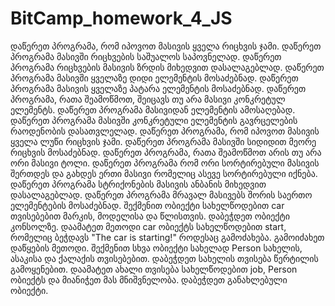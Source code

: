 # BitCamp_homework_4_JS
დაწერეთ პროგრამა, რომ იპოვოთ მასივის ყველა რიცხვის ჯამი.
დაწერეთ პროგრამა მასივში რიცხვების საშუალოს საპოვნელად.
დაწერეთ პროგრამა რიცხვების მასივის ზრდის მიხედვით დასალაგებლად.
დაწერეთ პროგრამა მასივში ყველაზე დიდი ელემენტის მოსაძებნად.
დაწერეთ პროგრამა მასივის ყველაზე პატარა ელემენტის მოსაძებნად.
დაწერეთ პროგრამა, რათა შეამოწმოთ, შეიცავს თუ არა მასივი კონკრეტულ ელემენტს.
დაწერეთ პროგრამა მასივიდან ელემენტის ამოსაღებად.
დაწერეთ პროგრამა მასივში კონკრეტული ელემენტის გავრცელების რაოდენობის დასათვლელად.
დაწერეთ პროგრამა, რომ იპოვოთ მასივის ყველა ლუწი რიცხვის ჯამი.
დაწერეთ პროგრამა მასივში სიდიდით მეორე რიცხვის მოსაძებნად.
დაწერეთ პროგრამა, რათა შეამოწმოთ არის თუ არა ორი მასივი ტოლი.
დაწერეთ პროგრამა რომ ორი სორტირებული მასივის შერთდეს და გახდეს ერთი მასივი რომელიც ასევე სორტირებული იქნება.
დაწერეთ პროგრამა სტრიქონების მასივის ანბანის მიხედვით დასალაგებლად.
დაწერეთ პროგრამა მრავალ მასივებს შორის საერთო ელემენტების მოსაძებნად.
შექმენით ობიექტი სახელწოდებით car თვისებებით მარკის, მოდელისა და წლისთვის. დაბეჭდეთ ობიექტი კონსოლზე.
დაამატეთ მეთოდი car ობიექტს სახელწოდებით start, რომელიც ბეჭდავს "The car is starting!" როდესაც გამოძახება. გამოიძახეთ დაწყების მეთოდი.
შექმენით სხვა ობიექტი სახელად Person სახელის, ასაკისა და ქალაქის თვისებებით. დაბეჭდეთ სახელის თვისება წერტილის გამოყენებით.
დაამატეთ ახალი თვისება სახელწოდებით job, Person ობიექტს და მიანიჭეთ მას მნიშვნელობა. დაბეჭდეთ განახლებული ობიექტი.
